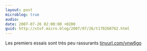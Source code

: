 ```yaml
---
layout: post
microblog: true
audio: 
date: 2007-07-26 02:00:00 +0200
guid: http://xtof.micro.blog/2007/07/26/t170260762.html
---
```

Les premiers essais sont très peu rassurants [tinyurl.com/ynw6go](http://tinyurl.com/ynw6go)
